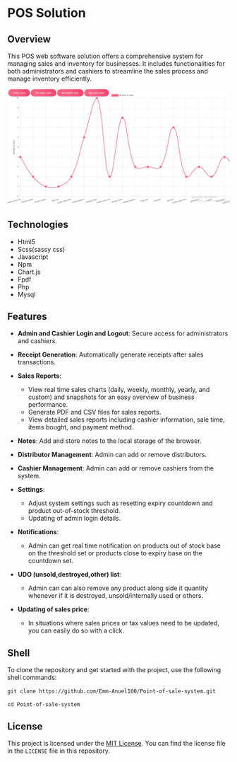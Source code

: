 # POS Solution

## Overview

This POS web software solution offers a comprehensive system for managing sales and inventory for businesses. It includes functionalities for both administrators and cashiers to streamline the sales process and manage inventory efficiently. 

![Pos chart page](./images/pos_img.JPG)

## Technologies

- Html5 
- Scss(sassy css)
- Javascript
- Npm
- Chart.js
- Fpdf
- Php
- Mysql

## Features

- **Admin and Cashier Login and Logout**: Secure access for administrators and cashiers.
- **Receipt Generation**: Automatically generate receipts after sales transactions.
- **Sales Reports**: 
    - View real time sales charts (daily, weekly, monthly,  yearly, and custom) and snapshots for an easy  overview of business performance.
    - Generate PDF and CSV files for sales reports.
    - View detailed sales reports including cashier information, sale time, items bought, and payment method.
- **Notes**: Add and store notes to the local storage of the browser.
- **Distributor Management**: Admin can add or remove distributors.
- **Cashier Management**: Admin can add or remove cashiers from the system.
- **Settings**:
    - Adjust system settings such as resetting expiry countdown and product out-of-stock threshold.
    - Updating of admin login details.

- **Notifications**:
   - Admin can get real time notification on products out of stock base on the threshold set or products close to expiry base on the countdown set.
    
- **UDO (unsold,destroyed,other) list**:
   - Admin can can also remove any product along side it quantity whenever if it is destroyed, unsold/internally used or others.

- **Updating of sales price**:
   - In situations where sales prices or tax values need to be updated, you can easily do so with a click.

## Shell

To clone the repository and get started with the project, use the following shell commands:

```shell
git clone https://github.com/Emm-Anuel100/Point-of-sale-system.git
```

```shell
cd Point-of-sale-system
```

## License

This project is licensed under the [MIT License](./LICENSE). You can find the license file in the `LICENSE` file in this repository.
